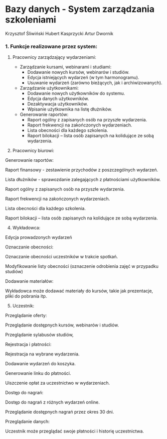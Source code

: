 # Bazy danych - System zarządzania szkoleniami
Krzysztof Śliwiński
Hubert Kasprzycki
Artur Dwornik


### 1. Funkcje realizowane przez system:
1. Pracownicy zarządzający wydarzeniami:
    * Zarządzanie kursami, webinarami i studiami: 
        * Dodawanie nowych kursów, webinarów i studiów. 
        * Edycja istniejących wydarzeń (w tym harmonogramu). 
        * Usuwanie wydarzeń (zarówno bieżących, jak i archiwizowanych). 
    * Zarządzanie użytkownikami: 
        * Dodawanie nowych użytkowników do systemu. 
        * Edycja danych użytkowników. 
        * Dezaktywacja użytkowników. 
        * Wpisanie użytkownika na listę dłużników. 
    * Generowanie raportów: 
        * Raport ogólny z zapisanych osób na przyszłe wydarzenia. 
        * Raport frekwencji na zakończonych wydarzeniach. 
        * Lista obecności dla każdego szkolenia. 
        * Raport bilokacji – lista osób zapisanych na kolidujące ze sobą wydarzenia. 
 
 

3. Pracownicy biurowi: 

Generowanie raportów: 

Raport finansowy - zestawienie przychodów z poszczególnych wydarzeń. 

Lista dłużników - sprawozdanie zalegających z płatnościami użytkowników. 

Raport ogólny z zapisanych osób na przyszłe wydarzenia. 

Raport frekwencji na zakończonych wydarzeniach. 

Lista obecności dla każdego szkolenia. 

Raport bilokacji – lista osób zapisanych na kolidujące ze sobą wydarzenia. 
	 
 

4. Wykładowca: 

Edycja prowadzonych wydarzeń 

Oznaczanie obecności: 

Oznaczanie obecności uczestników w trakcie spotkań. 

Modyfikowanie listy obecności (oznaczenie odrobienia zajęć w przypadku studiów) 

Dodawanie materiałów: 

Wykładowca może dodawać materiały do kursów, takie jak prezentacje, pliki do pobrania itp. 
 
 
 
 

5.  Uczestnik: 

Przeglądanie oferty: 

Przeglądanie dostępnych kursów, webinarów i studiów. 

Przeglądanie sylabusów studiów, 

Rejestracja i płatności: 

Rejestracja na wybrane wydarzenia. 

Dodawanie wydarzeń do koszyka. 

Generowanie linku do płatności. 

Uiszczenie opłat za uczestnictwo w wydarzeniach. 

Dostęp do nagrań: 

Dostęp do nagrań z różnych wydarzeń online. 

Przeglądanie dostępnych nagrań przez okres 30 dni. 

Przeglądanie danych: 

Uczestnik może przeglądać swoje płatności i historię uczestnictwa. 

